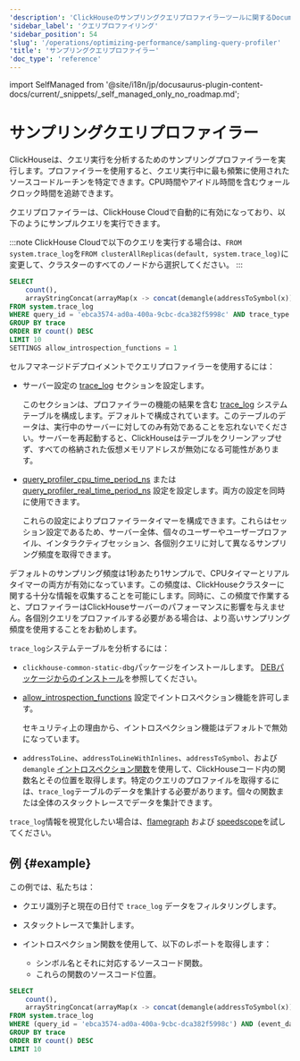 ```yaml
---
'description': 'ClickHouseのサンプリングクエリプロファイラーツールに関するDocumentation'
'sidebar_label': 'クエリプロファイリング'
'sidebar_position': 54
'slug': '/operations/optimizing-performance/sampling-query-profiler'
'title': 'サンプリングクエリプロファイラー'
'doc_type': 'reference'
---
```


import SelfManaged from '@site/i18n/jp/docusaurus-plugin-content-docs/current/_snippets/_self_managed_only_no_roadmap.md';


# サンプリングクエリプロファイラー

ClickHouseは、クエリ実行を分析するためのサンプリングプロファイラーを実行します。プロファイラーを使用すると、クエリ実行中に最も頻繁に使用されたソースコードルーチンを特定できます。CPU時間やアイドル時間を含むウォールクロック時間を追跡できます。

クエリプロファイラーは、ClickHouse Cloudで自動的に有効になっており、以下のようにサンプルクエリを実行できます。

:::note ClickHouse Cloudで以下のクエリを実行する場合は、`FROM system.trace_log`を`FROM clusterAllReplicas(default, system.trace_log)`に変更して、クラスターのすべてのノードから選択してください。
:::

```sql
SELECT
    count(),
    arrayStringConcat(arrayMap(x -> concat(demangle(addressToSymbol(x)), '\n    ', addressToLine(x)), trace), '\n') AS sym
FROM system.trace_log
WHERE query_id = 'ebca3574-ad0a-400a-9cbc-dca382f5998c' AND trace_type = 'CPU' AND event_date = today()
GROUP BY trace
ORDER BY count() DESC
LIMIT 10
SETTINGS allow_introspection_functions = 1
```

セルフマネージドデプロイメントでクエリプロファイラーを使用するには：

- サーバー設定の [trace_log](../../operations/server-configuration-parameters/settings.md#trace_log) セクションを設定します。

    このセクションは、プロファイラーの機能の結果を含む [trace_log](/operations/system-tables/trace_log) システムテーブルを構成します。デフォルトで構成されています。このテーブルのデータは、実行中のサーバーに対してのみ有効であることを忘れないでください。サーバーを再起動すると、ClickHouseはテーブルをクリーンアップせず、すべての格納された仮想メモリアドレスが無効になる可能性があります。

- [query_profiler_cpu_time_period_ns](../../operations/settings/settings.md#query_profiler_cpu_time_period_ns) または [query_profiler_real_time_period_ns](../../operations/settings/settings.md#query_profiler_real_time_period_ns) 設定を設定します。両方の設定を同時に使用できます。

    これらの設定によりプロファイラータイマーを構成できます。これらはセッション設定であるため、サーバー全体、個々のユーザーやユーザープロファイル、インタラクティブセッション、各個別クエリに対して異なるサンプリング頻度を取得できます。

デフォルトのサンプリング頻度は1秒あたり1サンプルで、CPUタイマーとリアルタイマーの両方が有効になっています。この頻度は、ClickHouseクラスターに関する十分な情報を収集することを可能にします。同時に、この頻度で作業すると、プロファイラーはClickHouseサーバーのパフォーマンスに影響を与えません。各個別クエリをプロファイルする必要がある場合は、より高いサンプリング頻度を使用することをお勧めします。

`trace_log`システムテーブルを分析するには：

- `clickhouse-common-static-dbg`パッケージをインストールします。 [DEBパッケージからのインストール](../../getting-started/install/install.mdx)を参照してください。

- [allow_introspection_functions](../../operations/settings/settings.md#allow_introspection_functions) 設定でイントロスペクション機能を許可します。

    セキュリティ上の理由から、イントロスペクション機能はデフォルトで無効になっています。

- `addressToLine`、`addressToLineWithInlines`、`addressToSymbol`、および `demangle` [イントロスペクション関数](../../sql-reference/functions/introspection.md)を使用して、ClickHouseコード内の関数名とその位置を取得します。特定のクエリのプロファイルを取得するには、`trace_log`テーブルのデータを集計する必要があります。個々の関数または全体のスタックトレースでデータを集計できます。

`trace_log`情報を視覚化したい場合は、[flamegraph](/interfaces/third-party/gui#clickhouse-flamegraph) および [speedscope](https://github.com/laplab/clickhouse-speedscope)を試してください。

## 例 {#example}

この例では、私たちは：

- クエリ識別子と現在の日付で `trace_log` データをフィルタリングします。

- スタックトレースで集計します。

- イントロスペクション関数を使用して、以下のレポートを取得します：

  - シンボル名とそれに対応するソースコード関数。
  - これらの関数のソースコード位置。

<!-- -->

```sql
SELECT
    count(),
    arrayStringConcat(arrayMap(x -> concat(demangle(addressToSymbol(x)), '\n    ', addressToLine(x)), trace), '\n') AS sym
FROM system.trace_log
WHERE (query_id = 'ebca3574-ad0a-400a-9cbc-dca382f5998c') AND (event_date = today())
GROUP BY trace
ORDER BY count() DESC
LIMIT 10
```
